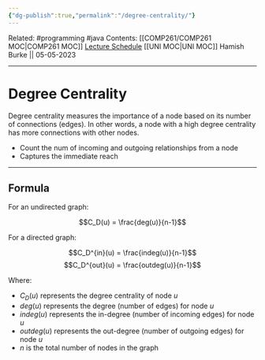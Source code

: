 ```yaml
---
{"dg-publish":true,"permalink":"/degree-centrality/"}
---
```


Related: #programming #java 
Contents: [[COMP261/COMP261 MOC\|COMP261 MOC]]
[Lecture Schedule](https://ecs.wgtn.ac.nz/Courses/COMP261_2023T1/LectureSchedule)
[[UNI MOC\|UNI MOC]]
Hamish Burke || 05-05-2023
***

# Degree Centrality

Degree centrality measures the importance of a node based on its number of connections (edges). In other words, a node with a high degree centrality has more connections with other nodes.


- Count the num of incoming and outgoing relationships from a node
- Captures the immediate reach


***



## Formula

For an undirected graph:

$$C_D(u) = \frac{deg(u)}{n-1}$$

For a directed graph:

$$C_D^{in}(u) = \frac{indeg(u)}{n-1}$$
$$C_D^{out}(u) = \frac{outdeg(u)}{n-1}$$

Where:
- $C_D(u)$ represents the degree centrality of node $u$
- $deg(u)$ represents the degree (number of edges) for node $u$
- $indeg(u)$ represents the in-degree (number of incoming edges) for node $u$
- $outdeg(u)$ represents the out-degree (number of outgoing edges) for node $u$
- $n$ is the total number of nodes in the graph


